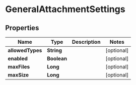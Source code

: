 
# GeneralAttachmentSettings

## Properties
Name | Type | Description | Notes
------------ | ------------- | ------------- | -------------
**allowedTypes** | **String** |  |  [optional]
**enabled** | **Boolean** |  |  [optional]
**maxFiles** | **Long** |  |  [optional]
**maxSize** | **Long** |  |  [optional]



